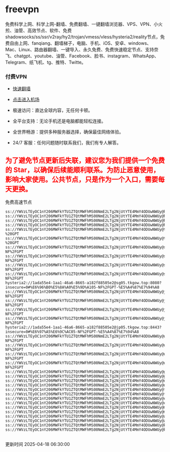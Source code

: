 # freevpn

免费科学上网、科学上网-翻墙、免费翻墙、一键翻墙浏览器、VPS、VPN、小火煎、油管、高效节点、软件、免费shadowsocks/ss/ssr/v2ray/hy2/trojan/vmess/vless/hysteria2/reality节点，免费自由上网、fanqiang、翻墙梯子，电脑、手机、iOS、安卓、windows、Mac、Linux、路由器翻墙、一键导入、永久免费、免费快速稳定节点、支持奈飞、chatgpt、youtube、油管、Facebook、脸书、instagram、WhatsApp、Telegram、纸飞机、tg、推特、Twitte。

### 付费VPN
* [快速翻墙](https://xgogo.sbs/#/register?code=wxADDy87) 

* [点击进入机场](https://xgogo.sbs/#/register?code=wxADDy87) 

* 极速访问：直达全球内容，无任何卡顿。

* 全平台支持：无论手机还是电脑都能轻松连接。

* 全世界畅游：提供多种服务器选择，确保最佳网络体验。

* 24/7 客服：任何问题随时联系我们，我们有专人解答。

## <font color="red">为了避免节点更新后失联，建议您为我们提供一个免费的 Star，以确保后续能顺利联系。为防止恶意使用，影响大家使用。公共节点，只是作为一个入口，需要每天更换。</font>

免费高速节点

```ss://YWVzLTEyOC1nY206MWFkYTU1ZTQtMWFhMS00NmE2LTg2NjUtYTE4MmY4ODUwNWUy@hk01.jgrtoioceaw.help:50384#%E9%A6%99%E6%B8%AF01
ss://YWVzLTEyOC1nY206MWFkYTU1ZTQtMWFhMS00NmE2LTg2NjUtYTE4MmY4ODUwNWUy@hk02.jigreliewolf.click:17889#%E9%A6%99%E6%B8%AF02
ss://YWVzLTEyOC1nY206MWFkYTU1ZTQtMWFhMS00NmE2LTg2NjUtYTE4MmY4ODUwNWUy@hk03.jigreliewolf.click:10838#%E9%A6%99%E6%B8%AF03
ss://YWVzLTEyOC1nY206MWFkYTU1ZTQtMWFhMS00NmE2LTg2NjUtYTE4MmY4ODUwNWUy@hk04.jgrtoioceaw.help:29956#%E9%A6%99%E6%B8%AF04
ss://YWVzLTEyOC1nY206MWFkYTU1ZTQtMWFhMS00NmE2LTg2NjUtYTE4MmY4ODUwNWUy@hk05.ijgelrkasd.click:41284#%E9%A6%99%E6%B8%AF05
ss://YWVzLTEyOC1nY206MWFkYTU1ZTQtMWFhMS00NmE2LTg2NjUtYTE4MmY4ODUwNWUy@tw01.jigreliewolf.click:30995#%E5%8F%B0%E6%B9%BE01%20-%20GPT
ss://YWVzLTEyOC1nY206MWFkYTU1ZTQtMWFhMS00NmE2LTg2NjUtYTE4MmY4ODUwNWUy@tw02.ijgelrkasd.click:22610#%E5%8F%B0%E6%B9%BE02%20-%20GPT
ss://YWVzLTEyOC1nY206MWFkYTU1ZTQtMWFhMS00NmE2LTg2NjUtYTE4MmY4ODUwNWUy@sg01.jgrtoioceaw.help:55559#%E6%96%B0%E5%8A%A0%E5%9D%A101%20-NF%2FGPT
ss://YWVzLTEyOC1nY206MWFkYTU1ZTQtMWFhMS00NmE2LTg2NjUtYTE4MmY4ODUwNWUy@sg02.jigreliewolf.click:40574#%E6%96%B0%E5%8A%A0%E5%9D%A102%20-NF%2FGPT
ss://YWVzLTEyOC1nY206MWFkYTU1ZTQtMWFhMS00NmE2LTg2NjUtYTE4MmY4ODUwNWUy@sg03.ijgelrkasd.click:23716#%E6%96%B0%E5%8A%A0%E5%9D%A103%20-NF%2FGPT
ss://YWVzLTEyOC1nY206MWFkYTU1ZTQtMWFhMS00NmE2LTg2NjUtYTE4MmY4ODUwNWUy@sg04.jgrtoioceaw.help:17971#%E6%96%B0%E5%8A%A0%E5%9D%A104%20-NF%2FGPT
hysteria2://1ada55e4-1aa1-46a6-8665-a182f88505e2@sg05.tkgow.top:8080?insecure=0#%E6%96%B0%E5%8A%A0%E5%9D%A105-NF%2FGPT-%E5%A4%87%E7%94%A8
ss://YWVzLTEyOC1nY206MWFkYTU1ZTQtMWFhMS00NmE2LTg2NjUtYTE4MmY4ODUwNWUy@jp01.jgrtoioceaw.help:58645#%E6%97%A5%E6%9C%AC01%20-NF%2FGPT
ss://YWVzLTEyOC1nY206MWFkYTU1ZTQtMWFhMS00NmE2LTg2NjUtYTE4MmY4ODUwNWUy@jp02.jgrtoioceaw.help:47462#%E6%97%A5%E6%9C%AC02%20-NF%2FGPT
ss://YWVzLTEyOC1nY206MWFkYTU1ZTQtMWFhMS00NmE2LTg2NjUtYTE4MmY4ODUwNWUy@jp03.jigreliewolf.click:33414#%E6%97%A5%E6%9C%AC03%20-NF%2FGPT
ss://YWVzLTEyOC1nY206MWFkYTU1ZTQtMWFhMS00NmE2LTg2NjUtYTE4MmY4ODUwNWUy@jp04.ijgelrkasd.click:58223#%E6%97%A5%E6%9C%AC04%20-NF%2FGPT
hysteria2://1ada55e4-1aa1-46a6-8665-a182f88505e2@jp05.tkgow.top:8443?insecure=0#%E6%97%A5%E6%9C%AC05-NF%2FGPT-%E5%A4%87%E7%94%A8
ss://YWVzLTEyOC1nY206MWFkYTU1ZTQtMWFhMS00NmE2LTg2NjUtYTE4MmY4ODUwNWUy@us01.jgrtoioceaw.help:48129#%E7%BE%8E%E5%9B%BD01%20-NF%2FGPT
ss://YWVzLTEyOC1nY206MWFkYTU1ZTQtMWFhMS00NmE2LTg2NjUtYTE4MmY4ODUwNWUy@us02.jgrtoioceaw.help:44907#%E7%BE%8E%E5%9B%BD02%20-NF%2FGPT
ss://YWVzLTEyOC1nY206MWFkYTU1ZTQtMWFhMS00NmE2LTg2NjUtYTE4MmY4ODUwNWUy@us03.jigreliewolf.click:43330#%E7%BE%8E%E5%9B%BD03%20-NF%2FGPT
ss://YWVzLTEyOC1nY206MWFkYTU1ZTQtMWFhMS00NmE2LTg2NjUtYTE4MmY4ODUwNWUy@us04.ijgelrkasd.click:44130#%E7%BE%8E%E5%9B%BD04%20-NF%2FGPT
ss://YWVzLTEyOC1nY206MWFkYTU1ZTQtMWFhMS00NmE2LTg2NjUtYTE4MmY4ODUwNWUy@gb01.jgrtoioceaw.help:27765#%E8%8B%B1%E5%9B%BD01
ss://YWVzLTEyOC1nY206MWFkYTU1ZTQtMWFhMS00NmE2LTg2NjUtYTE4MmY4ODUwNWUy@gb02.jigreliewolf.click:52762#%E8%8B%B1%E5%9B%BD02
ss://YWVzLTEyOC1nY206MWFkYTU1ZTQtMWFhMS00NmE2LTg2NjUtYTE4MmY4ODUwNWUy@de01.jgrtoioceaw.help:20635#%E5%BE%B7%E5%9B%BD01
ss://YWVzLTEyOC1nY206MWFkYTU1ZTQtMWFhMS00NmE2LTg2NjUtYTE4MmY4ODUwNWUy@de02.jigreliewolf.click:52770#%E5%BE%B7%E5%9B%BD02
ss://YWVzLTEyOC1nY206MWFkYTU1ZTQtMWFhMS00NmE2LTg2NjUtYTE4MmY4ODUwNWUy@fr01.ijgelrkasd.click:32568#%E6%B3%95%E5%9B%BD01
ss://YWVzLTEyOC1nY206MWFkYTU1ZTQtMWFhMS00NmE2LTg2NjUtYTE4MmY4ODUwNWUy@fr02.jigreliewolf.click:45265#%E6%B3%95%E5%9B%BD02
ss://YWVzLTEyOC1nY206MWFkYTU1ZTQtMWFhMS00NmE2LTg2NjUtYTE4MmY4ODUwNWUy@ca01.jigreliewolf.click:30461#%E5%8A%A0%E6%8B%BF%E5%A4%A701
ss://YWVzLTEyOC1nY206MWFkYTU1ZTQtMWFhMS00NmE2LTg2NjUtYTE4MmY4ODUwNWUy@ca02.ijgelrkasd.click:24053#%E5%8A%A0%E6%8B%BF%E5%A4%A702
ss://YWVzLTEyOC1nY206MWFkYTU1ZTQtMWFhMS00NmE2LTg2NjUtYTE4MmY4ODUwNWUy@my01.jigreliewolf.click:52408#%E9%A9%AC%E6%9D%A5%E8%A5%BF%E4%BA%9A01
ss://YWVzLTEyOC1nY206MWFkYTU1ZTQtMWFhMS00NmE2LTg2NjUtYTE4MmY4ODUwNWUy@my02.ijgelrkasd.click:25519#%E9%A9%AC%E6%9D%A5%E8%A5%BF%E4%BA%9A02
ss://YWVzLTEyOC1nY206MWFkYTU1ZTQtMWFhMS00NmE2LTg2NjUtYTE4MmY4ODUwNWUy@au01.jgrtoioceaw.help:13460#%E6%BE%B3%E5%A4%A7%E5%88%A9%E4%BA%9A01
ss://YWVzLTEyOC1nY206MWFkYTU1ZTQtMWFhMS00NmE2LTg2NjUtYTE4MmY4ODUwNWUy@au02.ijgelrkasd.click:46073#%E6%BE%B3%E5%A4%A7%E5%88%A9%E4%BA%9A02
ss://YWVzLTEyOC1nY206MWFkYTU1ZTQtMWFhMS00NmE2LTg2NjUtYTE4MmY4ODUwNWUy@ko01.jgrtoioceaw.help:46108#%E9%9F%A9%E5%9B%BD01
ss://YWVzLTEyOC1nY206MWFkYTU1ZTQtMWFhMS00NmE2LTg2NjUtYTE4MmY4ODUwNWUy@ko02.jigreliewolf.click:50181#%E9%9F%A9%E5%9B%BD02


```
更新时间 2025-04-18 06:30:00